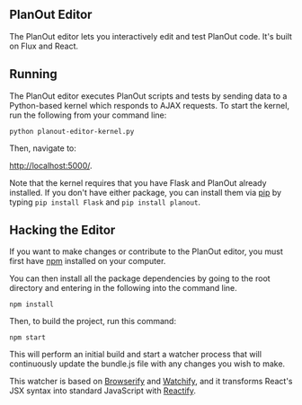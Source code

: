 ## PlanOut Editor

The PlanOut editor lets you interactively edit and test PlanOut code.  It's built on Flux and React.

## Running

The PlanOut editor executes PlanOut scripts and tests by sending data to a
Python-based kernel which responds to AJAX requests. To start the kernel,
run the following from your command line:

`python planout-editor-kernel.py`

Then, navigate to:

[http://localhost:5000/](http://localhost:5000/).


Note that the kernel requires that you have Flask and PlanOut already installed.
If you don't have either package, you can install them via
[pip](http://pip.readthedocs.org/en/latest/installing.html) by typing
`pip install Flask` and `pip install planout`.


## Hacking the Editor
If you want to make changes or contribute to the PlanOut editor, you must first
have [npm](https://www.npmjs.org/) installed on your computer.

You can then install all the package dependencies by going to the root directory
and entering in the following into the command line.

`npm install`

Then, to build the project, run this command:

`npm start`

This will perform an initial build and start a watcher process that will
continuously update the bundle.js file with any changes you wish to make.

This watcher is
based on [Browserify](http://browserify.org/) and
[Watchify](https://github.com/substack/watchify), and it transforms
React's JSX syntax into standard JavaScript with
[Reactify](https://github.com/andreypopp/reactify).

